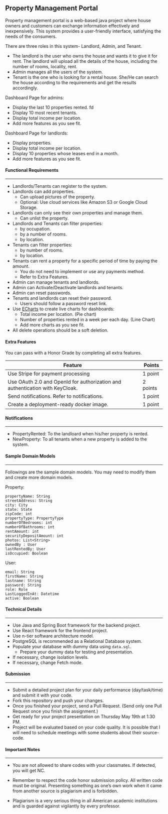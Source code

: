 ## Property Management Portal
 
Property management portal is a web-based java project where house owners and customers can exchange information effectively and inexpensively. This system provides a user-friendly interface, satisfying the needs of the consumers. 

There are three roles in this system- Landlord, Admin, and Tenant.  
 - The landlord is the user who owns the house and wants it to give it for rent. The landlord will upload all the details of the house, including the number of rooms, locality, rent. 
 - Admin manages all the users of the system. 
 - Tenant is the one who is looking for a rental house. She/He can search the house according to the requirements and get the results accordingly.

Dashboard Page for admins:
- Display the last 10 properties rented. fd
- Display 10 most recent tenants.
- Display total income per location. 
- Add more features as you see fit.

Dashboard Page for landlords:
- Display properties.
- Display total income per location.
- Display 10 properties whose leases end in a month.
- Add more features as you see fit.

####  Functional  Requirements
--- 
* Landlords/Tenants can register to the system.
* Landlords can add properties.
	* Can upload pictures of the property.
	* Optional: Use cloud services like Amazon S3 or Google Cloud Storage.
* Landlords can only see their own properties and manage them.
	* Can unlist the property.
* Landlords and Tenants can filter properties:
	* by occupation.
	* by a number of rooms.
	* by location.
* Tenants can filter properties:
	* by number of rooms.
	*  by location.
* Tenants can rent a property for a specific period of time by paying the amount.
	* You do not need to implement or use any payments method.
	* Refer to Extra Features. 
* Admin can manage tenants and landlords.
*  Admin can Activate/Deactivate landlords and tenants.
* Admin can reset passwords.
* Tenants and landlords can reset their password.
	* Users should follow a password reset link.
* Use [ECharts](https://echarts.apache.org/en/index.html) to create live charts for dashboards:
	* Total income per location. (Pie chart)
	* Number of properties rented in a week per each day. (Line Chart)
	* Add more charts as you see fit.
*   All delete operations should be a soft deletion.

#### Extra Features
You can pass with a Honor Grade by completing all extra features.

| Feature | Points |
|---------|--------|
|<font size="3"> Use Stripe for payment processing</font> | 1 point |
|<font size="3">Use OAuth 2.0 and OpenId for authorization and authentication with KeyCloak.</font> |2 points|
|<font size="3">Send notifications. Refer to notifications.</font> |1 point|
|<font size="3">Create a deployment-ready docker image.</font> |1 point|


#### Notifications
---
* PropertyRented: To the landloard when his/her property is rented.
* NewProperty: To all tenants when a new property is added to the system.

#### Sample Domain Models
---

Followings are the sample domain models. You may need to modify them and create more domain models.

Property: 
``` 
propertyName: String
streetAddress: String
city: City
state: State
zipCode: int
propertyType: PropertyType
numberOfBedrooms: int
numberOfBathrooms: int
rentAmount: int
securityDepositAmount: int
photos: List<String>
ownedBy : User
lastRentedBy: User
isOccupied: Boolean
```

User:
```
email: String
firstName: String
lastname: String
password: String
role: Role
LastLoggedInAt: Datetime
active: Boolean
```

#### Technical Details
---
* Use Java and Spring Boot framework for the backend project.
* Use React framework for the frontend project.
* Use n-tier software architecture model.
* PostgreSQL is recommended as a Relational Database system.
* Populate your database with dummy data using `data.sql`.
	* Prepare your dummy data for testing and presentation.
* If necessary, change isolation levels.
* If necessary, change Fetch mode.


#### Submission
---
* Submit a detailed project plan for your daily performance (day/task/time) and submit it with your code.
* Fork this repository and push your changes.
* Once you finished your project, send a Pull Request. (Send only one Pull Request once you finish the assignment.)
* Get ready for your project presentation on Thursday May 19th at 1:30 PM.
* Project will be evaluated based on your code quality. It is possible that I will need to schedule meetings with some students about their source-code.

#### Important Notes
---
 * You are not allowed to share codes with your classmates. If detected, you will get NC.
 
* Remember to respect the code honor submission policy. All written code must be original. Presenting something as one’s own work when it came from another source is plagiarism and is forbidden.
    
* Plagiarism is a very serious thing in all American academic institutions and is guarded against vigilantly by every professor.
 


